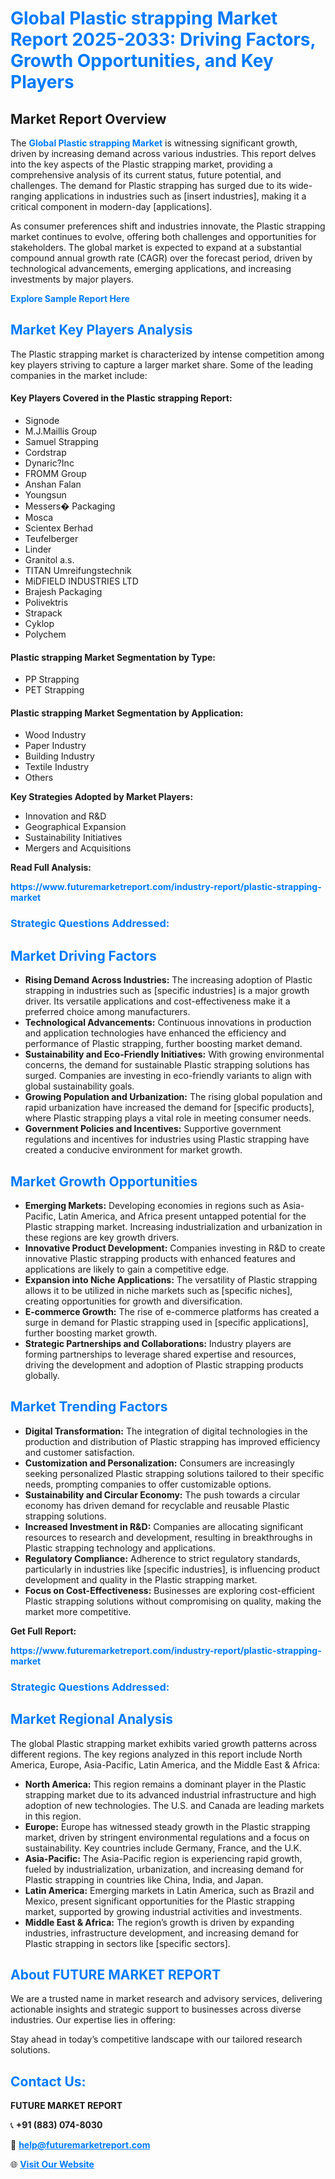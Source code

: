 <h1 style="color: #007BFF;">Global Plastic strapping Market Report 2025-2033: Driving Factors, Growth Opportunities, and Key Players</h1>

<section id="overview">
<h2>Market Report Overview</h2>
<p>The <a href="https://www.futuremarketreport.com/industry-report/plastic-strapping-market" style="color: #007BFF; text-decoration: none;"><strong>Global Plastic strapping Market</strong></a> is witnessing significant growth, driven by increasing demand across various industries. This report delves into the key aspects of the Plastic strapping market, providing a comprehensive analysis of its current status, future potential, and challenges. The demand for Plastic strapping has surged due to its wide-ranging applications in industries such as [insert industries], making it a critical component in modern-day [applications].</p>
<p>As consumer preferences shift and industries innovate, the Plastic strapping market continues to evolve, offering both challenges and opportunities for stakeholders. The global market is expected to expand at a substantial compound annual growth rate (CAGR) over the forecast period, driven by technological advancements, emerging applications, and increasing investments by major players.</p>
</section>

<section id="overview">
<p><a href="https://www.futuremarketreport.com/request-sample/reportId=57135" style="color: #007BFF; text-decoration: none;"><strong>Explore Sample Report Here</strong></a></p>
</section>

<section id="key-players">
<h2 style="color: #007BFF;">Market Key Players Analysis</h2>
<p>The Plastic strapping market is characterized by intense competition among key players striving to capture a larger market share. Some of the leading companies in the market include:</p>
<h4>Key Players Covered in the Plastic strapping Report:</h4>
<ul><li>Signode</li><li>M.J.Maillis Group</li><li>Samuel Strapping</li><li>Cordstrap</li><li>Dynaric?Inc</li><li>FROMM Group</li><li>Anshan Falan</li><li>Youngsun</li><li>Messers� Packaging</li><li>Mosca</li><li>Scientex Berhad</li><li>Teufelberger</li><li>Linder</li><li>Granitol a.s.</li><li>TITAN Umreifungstechnik</li><li>MiDFIELD INDUSTRIES LTD</li><li>Brajesh Packaging</li><li>Polivektris</li><li>Strapack</li><li>Cyklop</li><li>Polychem</li></ul>
<h4>Plastic strapping Market Segmentation by Type:</h4>
<ul><li>PP Strapping</li><li>PET Strapping</li></ul>

<h4>Plastic strapping Market Segmentation by Application:</h4>
<ul><li>Wood Industry</li><li>Paper Industry</li><li>Building Industry</li><li>Textile Industry</li><li>Others</li></ul>
<p><strong>Key Strategies Adopted by Market Players:</strong></p>
<ul>
<li>Innovation and R&D</li>
<li>Geographical Expansion</li>
<li>Sustainability Initiatives</li>
<li>Mergers and Acquisitions</li>
</ul>
</section>

<section>
<p><strong>Read Full Analysis: </strong></p><a href="https://www.futuremarketreport.com/industry-report/plastic-strapping-market" style="color: #007BFF; text-decoration: none;"><strong>https://www.futuremarketreport.com/industry-report/plastic-strapping-market</strong></a>
<h3 style="color: #007BFF;">Strategic Questions Addressed:</h3>
</section>

<section id="driving-factors">
<h2 style="color: #007BFF;">Market Driving Factors</h2>
<ul>
<li><strong>Rising Demand Across Industries:</strong> The increasing adoption of Plastic strapping in industries such as [specific industries] is a major growth driver. Its versatile applications and cost-effectiveness make it a preferred choice among manufacturers.</li>
<li><strong>Technological Advancements:</strong> Continuous innovations in production and application technologies have enhanced the efficiency and performance of Plastic strapping, further boosting market demand.</li>
<li><strong>Sustainability and Eco-Friendly Initiatives:</strong> With growing environmental concerns, the demand for sustainable Plastic strapping solutions has surged. Companies are investing in eco-friendly variants to align with global sustainability goals.</li>
<li><strong>Growing Population and Urbanization:</strong> The rising global population and rapid urbanization have increased the demand for [specific products], where Plastic strapping plays a vital role in meeting consumer needs.</li>
<li><strong>Government Policies and Incentives:</strong> Supportive government regulations and incentives for industries using Plastic strapping have created a conducive environment for market growth.</li>
</ul>
</section>

<section id="growth-opportunities">
<h2 style="color: #007BFF;">Market Growth Opportunities</h2>
<ul>
<li><strong>Emerging Markets:</strong> Developing economies in regions such as Asia-Pacific, Latin America, and Africa present untapped potential for the Plastic strapping market. Increasing industrialization and urbanization in these regions are key growth drivers.</li>
<li><strong>Innovative Product Development:</strong> Companies investing in R&D to create innovative Plastic strapping products with enhanced features and applications are likely to gain a competitive edge.</li>
<li><strong>Expansion into Niche Applications:</strong> The versatility of Plastic strapping allows it to be utilized in niche markets such as [specific niches], creating opportunities for growth and diversification.</li>
<li><strong>E-commerce Growth:</strong> The rise of e-commerce platforms has created a surge in demand for Plastic strapping used in [specific applications], further boosting market growth.</li>
<li><strong>Strategic Partnerships and Collaborations:</strong> Industry players are forming partnerships to leverage shared expertise and resources, driving the development and adoption of Plastic strapping products globally.</li>
</ul>
</section>

<section id="trending-factors">
<h2 style="color: #007BFF;">Market Trending Factors</h2>
<ul>
<li><strong>Digital Transformation:</strong> The integration of digital technologies in the production and distribution of Plastic strapping has improved efficiency and customer satisfaction.</li>
<li><strong>Customization and Personalization:</strong> Consumers are increasingly seeking personalized Plastic strapping solutions tailored to their specific needs, prompting companies to offer customizable options.</li>
<li><strong>Sustainability and Circular Economy:</strong> The push towards a circular economy has driven demand for recyclable and reusable Plastic strapping solutions.</li>
<li><strong>Increased Investment in R&D:</strong> Companies are allocating significant resources to research and development, resulting in breakthroughs in Plastic strapping technology and applications.</li>
<li><strong>Regulatory Compliance:</strong> Adherence to strict regulatory standards, particularly in industries like [specific industries], is influencing product development and quality in the Plastic strapping market.</li>
<li><strong>Focus on Cost-Effectiveness:</strong> Businesses are exploring cost-efficient Plastic strapping solutions without compromising on quality, making the market more competitive.</li>
</ul>
</section>

<section>
<p><strong>Get Full Report: </strong></p><a href="https://www.futuremarketreport.com/industry-report/plastic-strapping-market" style="color: #007BFF; text-decoration: none;"><strong>https://www.futuremarketreport.com/industry-report/plastic-strapping-market</strong></a>
<h3 style="color: #007BFF;">Strategic Questions Addressed:</h3>
</section>


<section id="regional-analysis">
<h2 style="color: #007BFF;">Market Regional Analysis</h2>
<p>The global Plastic strapping market exhibits varied growth patterns across different regions. The key regions analyzed in this report include North America, Europe, Asia-Pacific, Latin America, and the Middle East & Africa:</p>
<ul>
<li><strong>North America:</strong> This region remains a dominant player in the Plastic strapping market due to its advanced industrial infrastructure and high adoption of new technologies. The U.S. and Canada are leading markets in this region.</li>
<li><strong>Europe:</strong> Europe has witnessed steady growth in the Plastic strapping market, driven by stringent environmental regulations and a focus on sustainability. Key countries include Germany, France, and the U.K.</li>
<li><strong>Asia-Pacific:</strong> The Asia-Pacific region is experiencing rapid growth, fueled by industrialization, urbanization, and increasing demand for Plastic strapping in countries like China, India, and Japan.</li>
<li><strong>Latin America:</strong> Emerging markets in Latin America, such as Brazil and Mexico, present significant opportunities for the Plastic strapping market, supported by growing industrial activities and investments.</li>
<li><strong>Middle East & Africa:</strong> The region’s growth is driven by expanding industries, infrastructure development, and increasing demand for Plastic strapping in sectors like [specific sectors].</li>
</ul>
</section>

<footer>
<h2 style="color: #007BFF;">About FUTURE MARKET REPORT</h2>
<p>We are a trusted name in market research and advisory services, delivering actionable insights and strategic support to businesses across diverse industries. Our expertise lies in offering:</p>

<p>Stay ahead in today’s competitive landscape with our tailored research solutions.</p>

<h2 style="color: #007BFF;">Contact Us:</h2>
<p><strong>FUTURE MARKET REPORT</strong></p>
<p>📞 <strong>+91 (883) 074-8030</strong></p>
<p>📧 <strong><a href="mailto:help@futuremarketreport.com" style="color: #007BFF;">help@futuremarketreport.com</a></strong></p>
<p>🌐 <strong><a href="https://www.futuremarketreport.com/" style="color: #007BFF;">Visit Our Website</a></strong></p>
</footer>